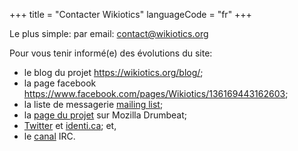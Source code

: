 +++
title = "Contacter Wikiotics"
languageCode = "fr"
+++

Le plus simple: par email: <contact@wikiotics.org>

Pour vous tenir informé(e) des évolutions du site:

  - le blog du projet <https://wikiotics.org/blog/>;
  - la page facebook
    <https://www.facebook.com/pages/Wikiotics/136169443162603>;
  - la liste de messagerie [mailing
    list](http://groups.google.com/group/wikiotics);
  - la [page du
    projet](https://www.drumbeat.org/en-US/projects/wikiotics-tools-and-materials-for-collaborative-la/)
    sur Mozilla Drumbeat;
  - [Twitter](http://twitter.com/wikiotics) et
    [identi.ca](http://identi.ca/wikiotics); et,
  - le [canal](http://webchat.freenode.net/?channels=wikiotics) IRC.
